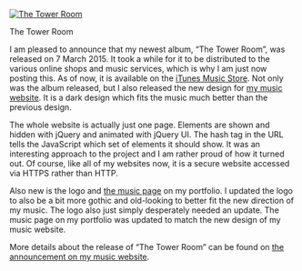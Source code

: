 [![The Tower Room](https://i0.wp.com/www.alexseifertmusic.com/images/albums/towerroom500.jpg?resize=400%2C400&ssl=1)](https://www.alexseifertmusic.com)

The Tower Room

I am pleased to announce that my newest album, “The Tower Room”, was released on 7 March 2015. It took a while for it to be distributed to the various online shops and music services, which is why I am just now posting this. As of now, it is available on the [iTunes Music Store](itms://itunes.apple.com/gb/album/the-tower-room/id978141703). Not only was the album released, but I also released the new design for [my music website](https://www.alexseifertmusic.com). It is a dark design which fits the music much better than the previous design.

The whole website is actually just one page. Elements are shown and hidden with jQuery and animated with jQuery UI. The hash tag in the URL tells the JavaScript which set of elements it should show. It was an interesting approach to the project and I am rather proud of how it turned out. Of course, like all of my websites now, it is a secure website accessed via HTTPS rather than HTTP.

Also new is the logo and [the music page](https://www.alexseifert.com/music) on my portfolio. I updated the logo to also be a bit more gothic and old-looking to better fit the new direction of my music. The logo also just simply desperately needed an update. The music page on my portfolio was updated to match the new design of my music website.

More details about the release of “The Tower Room” can be found on [the announcement on my music website](https://www.alexseifertmusic.com/archives/2015/03/20/the-tower-room-is-released-with-new-website-and-logo/).

[](itms://itunes.apple.com/gb/album/the-tower-room/id978141703)